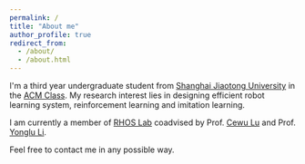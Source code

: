 ```yaml
---
permalink: /
title: "About me"
author_profile: true
redirect_from: 
  - /about/
  - /about.html
---
```


I'm a third year undergraduate student from [Shanghai Jiaotong University](https://www.sjtu.edu.cn/) in the [ACM Class](https://acm.sjtu.edu.cn/home). My research interest lies in designing efficient robot learning system, reinforcement learning and imitation learning.

I am currently a member of [RHOS Lab](https://mvig-rhos.com/) coadvised by Prof. [Cewu Lu](https://www.mvig.org/) and Prof. [Yonglu Li](https://dirtyharrylyl.github.io/).

Feel free to contact me in any possible way.

